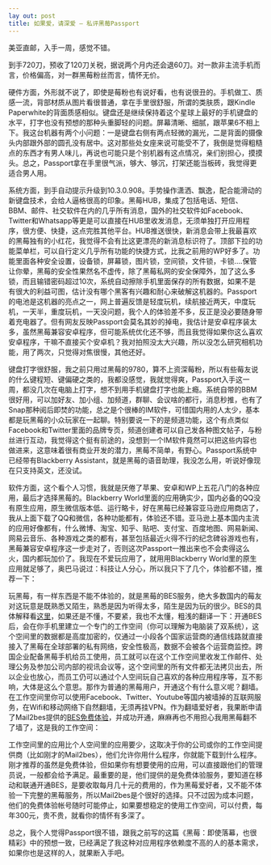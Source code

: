 ```yaml
---
lay out: post
title: 如果爱，请深爱 – 私评黑莓Passport
---
```


美亚直邮，入手一周，感觉不错。

到手720刀，预收了120刀关税，据说两个月内还会退60刀。对一款非主流手机而言，价格偏高，对一群黑莓粉丝而言，情怀无价。

硬件方面，外形就不说了，即使是莓粉也有说好看，也有说很丑的。手机做工、质感一流，背部材质从图片看很普通，拿在手里很舒服，所谓的类肤质，跟Kindle Paperwhite的背面质感相似。键盘还是继续保持着这个星球上最好的手机键盘的水平，打字也没有预想的那种头重脚轻的问题。屏幕清晰、细腻，跟苹果6不相上下。我这台机器有两个小问题：一是键盘右侧有两点轻微的漏光，二是背面的摄像头内部跟外部的圆孔没有居中。这对那些处女座来说可能受不了，我倒是觉得粗糙点的东西才有男人味儿，再说也可能只是个别机器有这点情况，亲们别担心，摸摸头。总之，Passport拿在手里很气派，够大、够沉，打架还能当板砖，我觉得更适合男人用。

系统方面，到手自动提示升级到10.3.0.908。手势操作潇洒、飘逸，配合能滑动的新键盘技术，会给人逼格很高的印象。黑莓HUB，集成了包括电话、短信、BBM、邮件、社交软件在内的几乎所有消息，国外的社交软件如Facebook、Twitter和Whatsapp等更是可以直接在HUB里收发消息，无须单独打开应用程序，很方便、快捷，这点完胜其他平台。HUB推送很快，新消息会带上我最喜欢的黑莓独有的小红花，我觉得不会有比这更漂亮的新消息标识符了。顶部下拉的功能菜单栏，可以自行定义几乎所有功能的快捷方式，比我之前用的WP好多了。功能里面各种安全设置，设备锁，屏幕锁，图片锁，空间锁，文件锁，卡锁….保管让你晕，黑莓的安全性果然名不虚传，除了黑莓私网的安全保障外，加了这么多锁，而且输错密码超过10次，系统自动擦除手机里面保存的所有数据，如果不是有很大的利益可图，估计没有哪个黑客有兴趣和耐心来破解这机器的。Passport的电池是这机器的亮点之一，网上普遍反馈是轻度玩机，续航接近两天，中度玩机，一天半，重度玩机，一天没问题，我个人的体验差不多，反正是没必要随身带着充电器了。但有网友反映Passport会莫名其妙的掉电，我估计是安卓程序装太多，虽然黑莓兼容安卓程序，但可能系统优化还不够，而且我觉得如果你这么喜欢安卓程序，干嘛不直接买个安卓机？我对拍照没太大兴趣，所以没怎么研究相机功能，用了两次，只觉得对焦很慢，其他还好。

键盘打字很舒服，我之前只用过黑莓的9780，算不上资深莓粉，所以有些莓友说的什么键程短、键偏硬之类的，我都没感觉，我就觉得爽，Passport入手这一周，都没几次在电脑上打字，想不到用手机键盘打字也能上瘾。系统自带的BBM很好用，可以加好友、加小组、加频道，群聊、会议啥的都行，消息秒推，也有了Snap那种阅后即焚的功能，总之是个很棒的IM软件，可惜国内用的人太少，基本都是玩黑莓的小众玩家在一起聊。特别要说一下的是频道功能，这个有点类似Facebook和Twitter里面的品牌专页，频道创建者可以自己发各种图文帖子，与粉丝进行互动，我觉得这个挺有前途的，没想到一个IM软件竟然可以把这些内容也做进来，这意味着很有商业开发的潜力，黑莓不简单，有野心。Passport系统中已经带有Blackberry Assistant，就是黑莓的语音助理，我没怎么用，听说好像现在只支持英文，还没试。

软件方面，这个看个人习惯，我就是厌倦了苹果、安卓和WP上五花八门的各种应用，最后才选择黑莓的。Blackberry World里面的应用确实少，国内必备的QQ没有原生应用，原生微信版本低、运行略卡，好在黑莓已经兼容亚马逊应用商店了，我从上面下载了QQ和微信，各种功能都有，体验还不错。亚马逊上基本国内主流的应用好像都有，什么微博、淘宝、知乎、贴吧、支付宝、百度地图、网易新闻、网易云音乐、各种游戏之类的都有，甚至包括最近火得不行的纪念碑谷游戏也有，黑莓兼容安卓程序这一步走对了，否则这次Passport一推出来也不会卖得这么火，国内都玩加价了。我现在不爱玩应用了，就用用Blackberry World里的原生应用就足够了，奥巴马说过：科技让人分心，所以我只下了几个，体验都不错，推荐一下：

玩黑莓，有一样东西是不能不体验的，就是黑莓的BES服务，绝大多数国内的莓友对这玩意是既熟悉又陌生，熟悉是因为听得太多，陌生是因为玩的很少。BES的具体解释看[这里](http://www.mail2bes.com/?page_id=109)，如果还是不懂，不要紧，我也不太懂，粗浅的翻译一下：开通BES后，会在你手机里建立一个专门的工作空间（你可以理解为电脑装了双系统），这个空间里的数据都是高度加密的，仅通过一小段各个国家运营商的通信线路就直接接入了黑莓在全球部署的私有网络，安全性极高，数据不会被各个运营商监控。跨国企业配备黑莓手机给员工使用，员工就可以在这个工作空间里收发工作邮件、处理公务及参加公司内部的视讯会议等，这个空间里的所有文件都无法拷贝出去，所以企业也放心，而员工仍可以通过个人空间玩自己喜欢的各种应用程序等，互不影响，大体是这么个意思。那作为普通的黑莓用户，开通这个有什么意义呢？翻墙。在工作空间里你可以使用Facebook、Twitter、Youtube等国内被墙掉的互联网服务，在Wifi和移动网络下自然翻墙，无须再挂VPN。作为翻墙爱好者，我果断申请了Mail2bes提供的[BES免费体验](http://www.mail2bes.com/)，并成功开通，麻麻再也不用担心我用黑莓翻不了墙了，这是我的工作空间：

工作空间里的应用比个人空间里的应用要少，这取决于你的公司或你的工作空间提供商（比如刚才的Mail2bes），他们允许你用什么程序，你就能下载到什么程序。刚才推荐的虽然是免费体验，但如果你有想要使用的应用，可以直接跟他们的管理员说，一般都会给予满足。最重要的是，他们提供的是免费体验服务，要知道在移动和联通开通BES，是要收取每月几十元的费用的，作为黑莓爱好者，又不能不体验一下完整的黑莓服务，所以Mail2bes是个很好的选择。只不过因为成本问题，他们的免费体验帐号随时可能停止，如果要想稳定的使用工作空间，可以付费，每年300元，贵不贵，就看你的情怀有多深了。

总之，我个人觉得Passport很不错，跟我之前写的这篇《黑莓：即使落幕，也很精彩》中的预想一致，已经满足了我这种对应用程序依赖度不高的人的基本需求，如果你也是这样的人，就果断入手吧。
